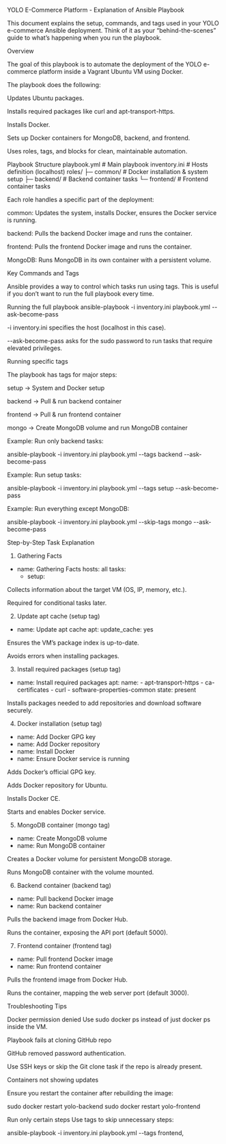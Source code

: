 YOLO E-Commerce Platform - Explanation of Ansible Playbook

This document explains the setup, commands, and tags used in your YOLO e-commerce Ansible deployment. Think of it as your “behind-the-scenes” guide to what’s happening when you run the playbook.

Overview

The goal of this playbook is to automate the deployment of the YOLO e-commerce platform inside a Vagrant Ubuntu VM using Docker.

The playbook does the following:

Updates Ubuntu packages.

Installs required packages like curl and apt-transport-https.

Installs Docker.

Sets up Docker containers for MongoDB, backend, and frontend.

Uses roles, tags, and blocks for clean, maintainable automation.

Playbook Structure
playbook.yml          # Main playbook
inventory.ini         # Hosts definition (localhost)
roles/
├─ common/            # Docker installation & system setup
├─ backend/           # Backend container tasks
└─ frontend/          # Frontend container tasks


Each role handles a specific part of the deployment:

common: Updates the system, installs Docker, ensures the Docker service is running.

backend: Pulls the backend Docker image and runs the container.

frontend: Pulls the frontend Docker image and runs the container.

MongoDB: Runs MongoDB in its own container with a persistent volume.

Key Commands and Tags

Ansible provides a way to control which tasks run using tags. This is useful if you don’t want to run the full playbook every time.

Running the full playbook
ansible-playbook -i inventory.ini playbook.yml --ask-become-pass


-i inventory.ini specifies the host (localhost in this case).

--ask-become-pass asks for the sudo password to run tasks that require elevated privileges.

Running specific tags

The playbook has tags for major steps:

setup → System and Docker setup

backend → Pull & run backend container

frontend → Pull & run frontend container

mongo → Create MongoDB volume and run MongoDB container

Example: Run only backend tasks:

ansible-playbook -i inventory.ini playbook.yml --tags backend --ask-become-pass


Example: Run setup tasks:

ansible-playbook -i inventory.ini playbook.yml --tags setup --ask-become-pass


Example: Run everything except MongoDB:

ansible-playbook -i inventory.ini playbook.yml --skip-tags mongo --ask-become-pass

Step-by-Step Task Explanation
1. Gathering Facts
- name: Gathering Facts
  hosts: all
  tasks:
    - setup:


Collects information about the target VM (OS, IP, memory, etc.).

Required for conditional tasks later.

2. Update apt cache (setup tag)
- name: Update apt cache
  apt:
    update_cache: yes


Ensures the VM’s package index is up-to-date.

Avoids errors when installing packages.

3. Install required packages (setup tag)
- name: Install required packages
  apt:
    name:
      - apt-transport-https
      - ca-certificates
      - curl
      - software-properties-common
    state: present


Installs packages needed to add repositories and download software securely.

4. Docker installation (setup tag)
- name: Add Docker GPG key
- name: Add Docker repository
- name: Install Docker
- name: Ensure Docker service is running


Adds Docker’s official GPG key.

Adds Docker repository for Ubuntu.

Installs Docker CE.

Starts and enables Docker service.

5. MongoDB container (mongo tag)
- name: Create MongoDB volume
- name: Run MongoDB container


Creates a Docker volume for persistent MongoDB storage.

Runs MongoDB container with the volume mounted.

6. Backend container (backend tag)
- name: Pull backend Docker image
- name: Run backend container


Pulls the backend image from Docker Hub.

Runs the container, exposing the API port (default 5000).

7. Frontend container (frontend tag)
- name: Pull frontend Docker image
- name: Run frontend container


Pulls the frontend image from Docker Hub.

Runs the container, mapping the web server port (default 3000).

Troubleshooting Tips

Docker permission denied
Use sudo docker ps instead of just docker ps inside the VM.

Playbook fails at cloning GitHub repo

GitHub removed password authentication.

Use SSH keys or skip the Git clone task if the repo is already present.

Containers not showing updates

Ensure you restart the container after rebuilding the image:

sudo docker restart yolo-backend
sudo docker restart yolo-frontend


Run only certain steps
Use tags to skip unnecessary steps:

ansible-playbook -i inventory.ini playbook.yml --tags frontend,
